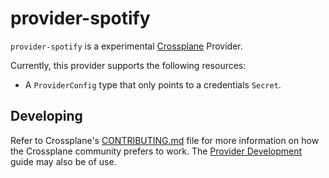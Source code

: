 # provider-spotify

`provider-spotify` is a experimental [Crossplane](https://crossplane.io/) Provider.

Currently, this provider supports the following resources:
- A `ProviderConfig` type that only points to a credentials `Secret`.

## Developing
Refer to Crossplane's [CONTRIBUTING.md] file for more information on how the
Crossplane community prefers to work. The [Provider Development][provider-dev]
guide may also be of use.

[CONTRIBUTING.md]: https://github.com/crossplane/crossplane/blob/master/CONTRIBUTING.md
[provider-dev]: https://github.com/crossplane/crossplane/blob/master/contributing/guide-provider-development.md
